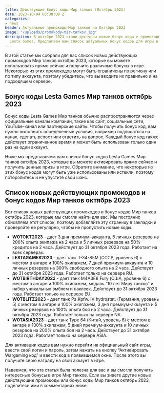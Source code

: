 ```yaml
---
title: Действующие Бонус коды Мир танков [Октябрь 2023]
date: 2023-10-04 03:38:00 Z
categories:
- news
header: Актуальные промокоды Мир танков на Октябрь 2023
image: "/uploads/promokody-mir-tankov.jpg"
description: В октябре 2023 стали доступны новые бонус коды и промокоды для Мир танков
  Lesta Games. Предлагаем вам список актуальных бонус кодов для игры в танки...
---
```


В этой статье мы собрали для вас список новых действующих промокодов Мир танков октябрь 2023, которые вы можете использовать прямо сейчас и получить различные бонусы в игре. Некоторые из этих промокодов могут быть ограничены по региону или по типу аккаунта, поэтому убедитесь, что вы вводите их правильно и на подходящем сервере.

Бонус коды Lesta Games Мир танков октябрь 2023
----------------------------------------------

Бонус коды Lesta Games Мир танков обычно распространяются через официальные каналы компании, такие как сайт, социальные сети, YouTube-канал или партнерские сайты. Чтобы получить бонус код, вам нужно выполнить определенные условия, например подписаться на канал, сделать репост или ответить на вопрос. Каждый бонус код также действует ограниченное время и может быть использован только один раз на один аккаунт.

Ниже мы представляем вам список бонус кодов Lesta Games Мир танков октябрь 2023, которые вы можете активировать прямо сейчас и получить ценные призы в игре. Обратите внимание, что некоторые из этих бонус кодов могут быть уже использованы или истекли, поэтому поторопитесь и не упустите свой шанс.

Список новых действующих промокодов и бонус кодов Мир танков октябрь 2023
-------------------------------------------------------------------------

Вот список новых действующих промокодов и бонус кодов Мир танков октябрь 2023, которые мы смогли найти для вас. Мы постоянно обновляем этот список, поэтому добавляйте эту страницу в закладки и проверяйте ее регулярно, чтобы не пропустить новые коды.

*   **WOTOKT2023** - дает 3 дня премиум-аккаунта, 5 личных резервов на 200% опыта экипажа на 2 часа и 5 личных резервов на 50% кредитов на 2 часа. Действует до 31 октября 2023 года. Работает на всех серверах.
*   **LESTAGAMES2023** - дает танк T-34-85M (СССР, уровень 6) с местом в ангаре и 100% экипажем, 7 дней премиум-аккаунта и 10 личных резервов на 300% свободного опыта на 2 часа. Действует до 31 октября 2023 года. Работает только на сервере RU.
*   **WOTBIRTHDAY2023** - дает танк M4A3E8 Fury (США, уровень 6) с местом в ангаре и 100% экипажем, медаль “10 лет Миру танков” и набор уникальных эмблем и наклеек. Действует до 31 октября 2023 года. Работает только на сервере EU.
*   **WOTBLITZ2023** - дает танк Pz.Kpfw. IV hydrostat. (Германия, уровень 5) с местом в ангаре и 100% экипажем, 3 дня премиум-аккаунта и 5 личных резервов на 100% опыта боя на 2 часа. Действует до 31 октября 2023 года. Работает только на сервере NA.
*   **WOTASIA2023** - дает танк Type 64 (Китай, уровень 6) с местом в ангаре и 100% экипажем, 5 дней премиум-аккаунта и 10 личных резервов на 200% опыта боя на 2 часа. Действует до 31 октября 2023 года. Работает только на сервере ASIA.

Для активации кодов вам нужно перейти на официальный сайт игры, ввести свой логин и пароль, затем нажать на кнопку “Активировать Wargaming код” и ввести код в появившемся окне. После этого вы получите свою награду на свой аккаунт в игре.

Надеемся, что эта статья была полезна для вас и вы смогли получить интересные бонусы в игре Мир танков. Если вы знаете другие новые действующие промокоды или бонус коды Мир танков октябрь 2023, поделитесь ими в комментариях ниже.